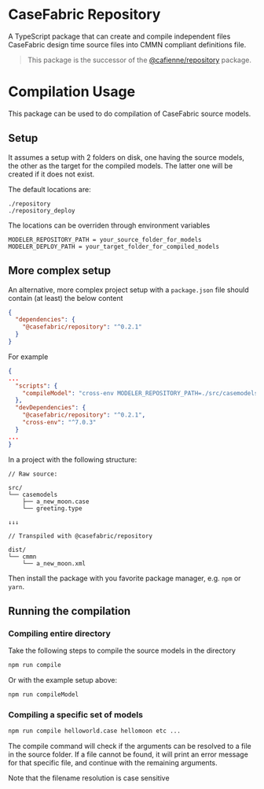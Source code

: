 # CaseFabric Repository
A TypeScript package that can create and compile independent files CaseFabric design time source files into CMMN compliant definitions file.

> This package is the successor of the [@cafienne/repository](https://www.npmjs.com/package/@cafienne/repository) package.

# Compilation Usage 

This package can be used to do compilation of CaseFabric source models.

## Setup
It assumes a setup with 2 folders on disk, one having the source models, the other as the target for the compiled models. The latter one will be created if it does not exist.

The default locations are:

```
./repository
./repository_deploy
```

The locations can be overriden through environment variables

```
MODELER_REPOSITORY_PATH = your_source_folder_for_models
MODELER_DEPLOY_PATH = your_target_folder_for_compiled_models
```

## More complex setup

An alternative, more complex project setup with a `package.json` file should contain (at least) the below content

```json
{
  "dependencies": {
    "@casefabric/repository": "^0.2.1"
  }
}
```

For example
```json
{
...
  "scripts": {
    "compileModel": "cross-env MODELER_REPOSITORY_PATH=./src/casemodels MODELER_DEPLOY_PATH=./dist/cmmn compile",
  },
  "devDependencies": {
    "@casefabric/repository": "^0.2.1",
    "cross-env": "^7.0.3"
  }
...
}
```

In a project with the following structure:

```
// Raw source:

src/
└── casemodels
    ├── a_new_moon.case
    └── greeting.type

↓↓↓

// Transpiled with @casefabric/repository

dist/
└── cmmn
    └── a_new_moon.xml
```



Then install the package with you favorite package manager, e.g. `npm` or `yarn`.

## Running the compilation

### Compiling entire directory
Take the following steps to compile the source models in the directory

```bash
npm run compile
```

Or with the example setup above:
```bash
npm run compileModel
```


### Compiling a specific set of models

```bash
npm run compile helloworld.case hellomoon etc ...

```

The compile command will check if the arguments can be resolved to a file in the source folder.
If a file cannot be found, it will print an error message for that specific file, and continue with the remaining arguments.

Note that the filename resolution is case sensitive
